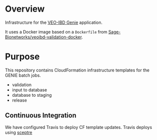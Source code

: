 # Overview
Infrastructure for the [VEO-IBD Genie](https://github.com/veo-ibd/Genie) application.

It uses a Docker image based on a `Dockerfile` from [Sage-Bionetworks/veoibd-validation-docker](https://github.com/Sage-Bionetworks/veoibd-validation-docker).

# Purpose
This repository contains CloudFormation infrastructure templates for the GENIE batch jobs.

* validation
* input to database
* database to staging
* release


## Continuous Integration
We have configured Travis to deploy CF template updates.  Travis deploys using
[sceptre](https://sceptre.cloudreach.com/latest/about.html)

